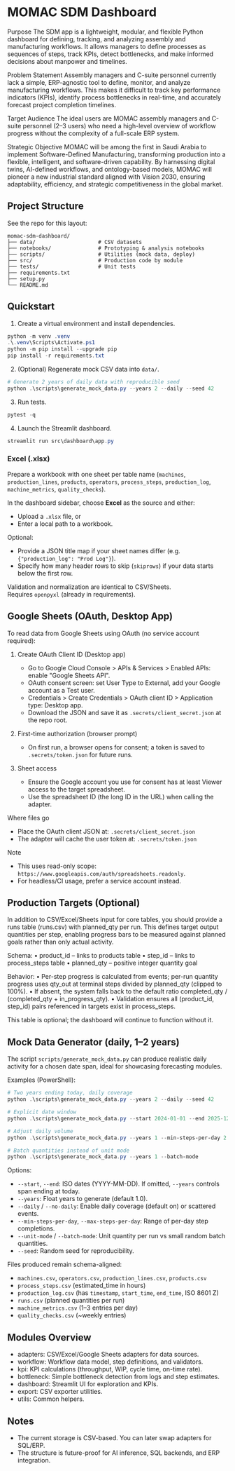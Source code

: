 # MOMAC SDM Dashboard

Purpose
The SDM app is a lightweight, modular, and flexible Python dashboard for defining, tracking, and analyzing assembly and manufacturing workflows. It allows managers to define processes as sequences of steps, track KPIs, detect bottlenecks, and make informed decisions about manpower and timelines.

Problem Statement
Assembly managers and C-suite personnel currently lack a simple, ERP-agnostic tool to define, monitor, and analyze manufacturing workflows. This makes it difficult to track key performance indicators (KPIs), identify process bottlenecks in real-time, and accurately forecast project completion timelines.

Target Audience
The ideal users are MOMAC assembly managers and C-suite personnel (2–3 users) who need a high-level overview of workflow progress without the complexity of a full-scale ERP system.

Strategic Objective
MOMAC will be among the first in Saudi Arabia to implement Software-Defined Manufacturing, transforming production into a flexible, intelligent, and software-driven capability. By harnessing digital twins, AI-defined workflows, and ontology-based models, MOMAC will pioneer a new industrial standard aligned with Vision 2030, ensuring adaptability, efficiency, and strategic competitiveness in the global market.




## Project Structure

See the repo for this layout:

```
momac-sdm-dashboard/
├── data/                    # CSV datasets
├── notebooks/               # Prototyping & analysis notebooks
├── scripts/                 # Utilities (mock data, deploy)
├── src/                     # Production code by module
├── tests/                   # Unit tests
├── requirements.txt
├── setup.py
└── README.md
```

## Quickstart

1) Create a virtual environment and install dependencies.

```powershell
python -m venv .venv
.\.venv\Scripts\Activate.ps1
python -m pip install --upgrade pip
pip install -r requirements.txt
```

2) (Optional) Regenerate mock CSV data into `data/`.

```powershell
# Generate 2 years of daily data with reproducible seed
python .\scripts\generate_mock_data.py --years 2 --daily --seed 42
```

3) Run tests.

```powershell
pytest -q
```

4) Launch the Streamlit dashboard.

```powershell
streamlit run src\dashboard\app.py
```


### Excel (.xlsx)

Prepare a workbook with one sheet per table name
(`machines`, `production_lines`, `products`, `operators`, `process_steps`,
`production_log`, `machine_metrics`, `quality_checks`).

In the dashboard sidebar, choose **Excel** as the source and either:

- Upload a `.xlsx` file, or
- Enter a local path to a workbook.

Optional:
- Provide a JSON title map if your sheet names differ
  (e.g. `{"production_log": "Prod Log"}`).
- Specify how many header rows to skip (`skiprows`) if your data starts below
  the first row.

Validation and normalization are identical to CSV/Sheets.  
Requires `openpyxl` (already in requirements).

## Google Sheets (OAuth, Desktop App)

To read data from Google Sheets using OAuth (no service account required):

1) Create OAuth Client ID (Desktop app)
	- Go to Google Cloud Console > APIs & Services > Enabled APIs: enable "Google Sheets API".
	- OAuth consent screen: set User Type to External, add your Google account as a Test user.
	- Credentials > Create Credentials > OAuth client ID > Application type: Desktop app.
	- Download the JSON and save it as `.secrets/client_secret.json` at the repo root.

2) First-time authorization (browser prompt)
	- On first run, a browser opens for consent; a token is saved to `.secrets/token.json` for future runs.

3) Sheet access
	- Ensure the Google account you use for consent has at least Viewer access to the target spreadsheet.
	- Use the spreadsheet ID (the long ID in the URL) when calling the adapter.

Where files go
- Place the OAuth client JSON at: `.secrets/client_secret.json`
- The adapter will cache the user token at: `.secrets/token.json`

Note
- This uses read-only scope: `https://www.googleapis.com/auth/spreadsheets.readonly`.
- For headless/CI usage, prefer a service account instead.

## Production Targets (Optional)

In addition to CSV/Excel/Sheets input for core tables, you should provide a runs table (runs.csv) with planned_qty per run.
This defines target output quantities per step, enabling progress bars to be measured against planned goals rather than only actual activity.

Schema:
	•	product_id – links to products table
	•	step_id – links to process_steps table
	•	planned_qty – positive integer quantity goal

Behavior:
	•	Per-step progress is calculated from events; per-run quantity progress uses qty_out at terminal steps divided by planned_qty (clipped to 100%).
	•	If absent, the system falls back to the default ratio completed_qty / (completed_qty + in_progress_qty).
	•	Validation ensures all (product_id, step_id) pairs referenced in targets exist in process_steps.

This table is optional; the dashboard will continue to function without it.





## Mock Data Generator (daily, 1–2 years)

The script `scripts/generate_mock_data.py` can produce realistic daily activity for a chosen date span, ideal for showcasing forecasting modules.

Examples (PowerShell):

```powershell
# Two years ending today, daily coverage
python .\scripts\generate_mock_data.py --years 2 --daily --seed 42

# Explicit date window
python .\scripts\generate_mock_data.py --start 2024-01-01 --end 2025-12-31 --daily

# Adjust daily volume
python .\scripts\generate_mock_data.py --years 1 --min-steps-per-day 2 --max-steps-per-day 6

# Batch quantities instead of unit mode
python .\scripts\generate_mock_data.py --years 1 --batch-mode
```

Options:

- `--start`, `--end`: ISO dates (YYYY-MM-DD). If omitted, `--years` controls span ending at today.
- `--years`: Float years to generate (default 1.0).
- `--daily` / `--no-daily`: Enable daily coverage (default on) or scattered events.
- `--min-steps-per-day`, `--max-steps-per-day`: Range of per-day step completions.
- `--unit-mode` / `--batch-mode`: Unit quantity per run vs small random batch quantities.
- `--seed`: Random seed for reproducibility.

Files produced remain schema-aligned:

- `machines.csv`, `operators.csv`, `production_lines.csv`, `products.csv`
- `process_steps.csv` (estimated_time in hours)
- `production_log.csv` (has `timestamp`, `start_time`, `end_time`, ISO 8601 Z)
- `runs.csv` (planned quantities per run)
- `machine_metrics.csv` (1–3 entries per day)
- `quality_checks.csv` (~weekly entries)

## Modules Overview

- adapters: CSV/Excel/Google Sheets adapters for data sources.
- workflow: Workflow data model, step definitions, and validators.
- kpi: KPI calculations (throughput, WIP, cycle time, on-time rate).
- bottleneck: Simple bottleneck detection from logs and step estimates.
- dashboard: Streamlit UI for exploration and KPIs.
- export: CSV exporter utilities.
- utils: Common helpers.

## Notes

- The current storage is CSV-based. You can later swap adapters for SQL/ERP.
- The structure is future-proof for AI inference, SQL backends, and ERP integration.
